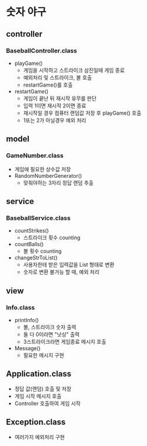 # 숫자 야구
## controller
### BaseballController.class
 * playGame()
   * 게임을 시작하고 스트라이크 삼진일때 게임 종료
   * 예외처리 및 스트라이크, 볼 호출
   * restartGame()를 호출
 * restartGame()
   * 게임이 끝난 뒤 재시작 유무를 판단
   * 입력 1이면 재시작 2이면 종료
   * 재시작일 경우 컴퓨터 랜덤값 저장 후 playGame() 호출
   * 1또는 2가 아닐경우 예외 처리
   
 ## model
### GameNumber.class
* 게임에 필요한 상수값 저장
* RandomNumberGenerator()
  * 맞춰야하는 3자리 정답 랜덤 추출

## service
### BaseballService.class
* countStrikes()
  * 스트라이크 횟수 counting
* countBalls()
  * 볼 횟수 counting
* changeStrToList()
  * 사용자한테 받은 입력값을 List<Integer> 형태로 변환
  * 숫자로 변환 불가능 할 때, 예외 처리
  
## view
### Info.class
* printInfo()
  * 볼, 스트라이크 숫자 출력
  * 둘 다 0이라면 "낫싱" 출력
  * 3스트라이크라면 게임종료 메시지 호출
* Message()
  * 필요한 메시지 구현


## Application.class
* 정답 값(랜덤) 호출 및 저장
* 게임 시작 메시지 호출
* Controller 호출하여 게임 시작

## Exception.class  
* 여러가지 예외처리 구현